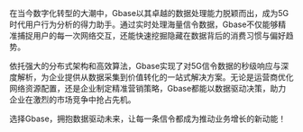 在当今数字化转型的大潮中，Gbase以其卓越的数据处理能力脱颖而出，成为5G时代用户行为分析的得力助手。通过实时处理海量信令数据，Gbase不仅能够精准捕捉用户的每一次网络交互，还能快速挖掘隐藏在数据背后的消费习惯与偏好趋势。

依托强大的分布式架构和高效算法，Gbase实现了对5G信令数据的秒级响应与深度解析，为企业提供从数据采集到价值转化的一站式解决方案。无论是运营商优化网络资源配置，还是企业制定精准营销策略，Gbase都能以数据驱动决策，助力企业在激烈的市场竞争中抢占先机。

选择Gbase，拥抱数据驱动未来，让每一条信令都成为推动业务增长的新动能！